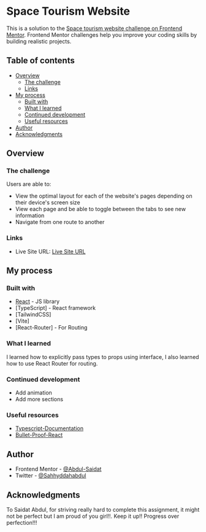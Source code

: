 # Space Tourism Website

This is a solution to the [Space tourism website challenge on Frontend Mentor](https://www.frontendmentor.io/challenges/space-tourism-multipage-website-gRWj1URZ3). Frontend Mentor challenges help you improve your coding skills by building realistic projects.

## Table of contents

- [Overview](#overview)
  - [The challenge](#the-challenge)
  - [Links](#links)
- [My process](#my-process)
  - [Built with](#built-with)
  - [What I learned](#what-i-learned)
  - [Continued development](#continued-development)
  - [Useful resources](#useful-resources)
- [Author](#author)
- [Acknowledgments](#acknowledgments)

## Overview

### The challenge

Users are able to:

- View the optimal layout for each of the website's pages depending on their device's screen size
- View each page and be able to toggle between the tabs to see new information
- Navigate from one route to another

### Links

- Live Site URL: [Live Site URL](https://space-tourism-website-snowy-phi.vercel.app/)

## My process

### Built with

- [React](https://reactjs.org/) - JS library
- [TypeScript] - React framework
- [TailwindCSS]
- [Vite]
- [React-Router] - For Routing

### What I learned

I learned how to explicitly pass types to props using interface, I also learned how
to use React Router for routing.

### Continued development

- Add animation
- Add more sections

### Useful resources

- [Typescript-Documentation](https://www.typescriptlang.org/docs/)
- [Bullet-Proof-React](https://github.com/alan2207/bulletproof-react)

## Author

- Frontend Mentor - [@Abdul-Saidat](https://www.frontendmentor.io/profile/Abdul-Saidat)
- Twitter - [@Sahhyddahabdul](https://x.com/Sahhyddahabdul)

## Acknowledgments

To Saidat Abdul, for striving really hard to complete this assignment, it might not be perfect but I am
proud of you girl!!.
Keep it up!! Progress over perfection!!!
